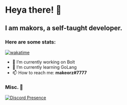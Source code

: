 # Heya there! 👋
## I am **makors**, a self-taught developer.

### Here are some stats:
[![wakatime](https://wakatime.com/badge/user/94e06522-c160-40dd-8184-95793a55e1fa.svg)](https://wakatime.com/@94e06522-c160-40dd-8184-95793a55e1fa)

- 🔭 I’m currently working on Bolt
- 🌱 I’m currently learning GoLang
- 📫 How to reach me: **makeorz#7777**

### Misc. 🚀
[![Discord Presence](https://lanyard.cnrad.dev/api/1092918803442172015)](https://discord.com/users/1092918803442172015)
